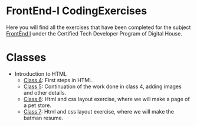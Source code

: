 # FrontEnd-I CodingExercises
Here you will find all the exercises that have been completed for the subject [FrontEnd I]( ) under the Certified Tech Developer Program of Digital House.

# Classes
- Introduction to HTML 
  - [Class 4](https://github.com/Pavelezl/FrontEnd-I-CodingExercises/files/10114686/Ejercitacion.Clase.4.pdf): First steps in HTML.
  - [Class 5](https://github.com/Pavelezl/FrontEnd-I-CodingExercises/files/10114718/Ejercitacion.Clase.5.2.pdf): Continuation of the work done in class 4, adding images and other details.
  - [Class 6](https://github.com/Pavelezl/FrontEnd-I-CodingExercises/files/10115436/Ejercitacion.Clase.6.1.pdf): Html and css layout exercise, where we will make a page of a pet store.
  - [Class 7](https://github.com/Pavelezl/FrontEnd-I-CodingExercises/files/10115434/Ejercitacion.Clase.7.-.Batman.1.pdf): Html and css layout exercise, where we will make the batman resume.
